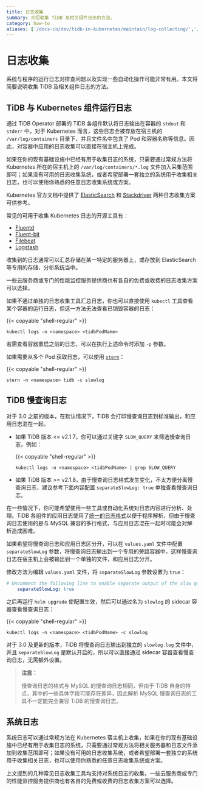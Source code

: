 ```yaml
---
title: 日志收集
summary: 介绍收集 TiDB 及相关组件日志的方法。
category: how-to
aliases: ['/docs-cn/dev/tidb-in-kubernetes/maintain/log-collecting/','/docs-cn/v3.1/tidb-in-kubernetes/maintain/log-collecting/','/docs-cn/stable/tidb-in-kubernetes/maintain/log-collecting/']
---
```


# 日志收集

系统与程序的运行日志对排查问题以及实现一些自动化操作可能非常有用。本文将简要说明收集 TiDB 及相关组件日志的方法。

## TiDB 与 Kubernetes 组件运行日志

通过 TiDB Operator 部署的 TiDB 各组件默认将日志输出在容器的 `stdout` 和 `stderr` 中。对于 Kubernetes 而言，这些日志会被存放在宿主机的 `/var/log/containers` 目录下，并且文件名中包含了 Pod 和容器名称等信息。因此，对容器中应用的日志收集可以直接在宿主机上完成。

如果在你的现有基础设施中已经有用于收集日志的系统，只需要通过常规方法将 Kubernetes 所在的宿主机上的 `/var/log/containers/*.log` 文件加入采集范围即可；如果没有可用的日志收集系统，或者希望部署一套独立的系统用于收集相关日志，也可以使用你熟悉的任意日志收集系统或方案。

Kubernetes 官方文档中提供了 [ElasticSearch](https://kubernetes.io/docs/tasks/debug-application-cluster/logging-elasticsearch-kibana/) 和 [Stackdriver](https://kubernetes.io/docs/tasks/debug-application-cluster/logging-stackdriver/) 两种日志收集方案可供参考。

常见的可用于收集 Kubernetes 日志的开源工具有：

- [Fluentd](https://www.fluentd.org/)
- [Fluent-bit](https://fluentbit.io/)
- [Filebeat](https://www.elastic.co/products/beats/filebeat)
- [Logstash](https://www.elastic.co/products/logstash)

收集到的日志通常可以汇总存储在某一特定的服务器上，或存放到 ElasticSearch 等专用的存储、分析系统当中。

一些云服务商或专门的性能监控服务提供商也有各自的免费或收费的日志收集方案可以选择。

如果不通过单独的日志收集工具汇总日志，你也可以直接使用 `kubectl` 工具查看某个容器的运行日志，但这一方法无法查看已销毁容器的日志：

{{< copyable "shell-regular" >}}

```shell
kubectl logs -n <namespace> <tidbPodName>
```

若需查看容器重启之前的日志，可以在执行上述命令时添加 `-p` 参数。

如果需要从多个 Pod 获取日志，可以使用 [`stern`](https://github.com/wercker/stern)：

{{< copyable "shell-regular" >}}

```shell
stern -n <namespace> tidb -c slowlog
```

## TiDB 慢查询日志

对于 3.0 之前的版本，在默认情况下，TiDB 会打印慢查询日志到标准输出，和应用日志混在一起。

- 如果 TiDB 版本 <= v2.1.7，你可以通过关键字 `SLOW_QUERY` 来筛选慢查询日志，例如：

    {{< copyable "shell-regular" >}}

    ```shell
    kubectl logs -n <namespace> <tidbPodName> | grep SLOW_QUERY
    ```

- 如果 TiDB 版本 >= v2.1.8，由于慢查询日志格式发生变化，不太方便分离慢查询日志，建议参考下面内容配置 `separateSlowLog: true` 单独查看慢查询日志。

在一些情况下，你可能希望使用一些工具或自动化系统对日志内容进行分析、处理。TiDB 各组件的应用日志使用了[统一的日志格式](https://github.com/tikv/rfcs/blob/master/text/2018-12-19-unified-log-format.md)以便于程序解析，但由于慢查询日志使用的是与 MySQL 兼容的多行格式，与应用日志混在一起时可能会对解析造成困难。

如果希望将慢查询日志和应用日志区分开，可以在 `values.yaml` 文件中配置 `separateSlowLog` 参数，将慢查询日志输出到一个专用的旁路容器中，这样慢查询日志在宿主机上会被输出到一个单独的文件，和应用日志分开。

修改方法为编辑 `values.yaml` 文件，将 `separateSlowLog` 参数设置为 `true`：

```yaml
# Uncomment the following line to enable separate output of the slow query log
    separateSlowLog: true
```

之后再运行 `helm upgrade` 使配置生效，然后可以通过名为 `slowlog` 的 sidecar 容器查看慢查询日志：

{{< copyable "shell-regular" >}}

```shell
kubectl logs -n <namespace> <tidbPodName> -c slowlog
```

对于 3.0 及更新的版本，TiDB 将慢查询日志输出到独立的 `slowlog.log` 文件中，并且 `separateSlowLog` 是默认开启的，所以可以直接通过 sidecar 容器查看慢查询日志，无需额外设置。

> **注意：**
>
> 慢查询日志的格式与 MySQL 的慢查询日志相同，但由于 TiDB 自身的特点，其中的一些具体字段可能存在差异，因此解析 MySQL 慢查询日志的工具不一定能完全兼容 TiDB 的慢查询日志。

## 系统日志

系统日志可以通过常规方法在 Kubernetes 宿主机上收集，如果在你的现有基础设施中已经有用于收集日志的系统，只需要通过常规方法将相关服务器和日志文件添加到收集范围即可；如果没有可用的日志收集系统，或者希望部署一套独立的系统用于收集相关日志，也可以使用你熟悉的任意日志收集系统或方案。

上文提到的几种常见日志收集工具均支持对系统日志的收集，一些云服务商或专门的性能监控服务提供商也有各自的免费或收费的日志收集方案可以选择。
